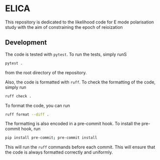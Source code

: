 # ELICA
This repository is dedicated to the likelihood code for E mode polarisation
study with the aim of constraining the epoch of reioization

## Development

The code is tested with `pytest`. To run the tests, simply runS
```bash
pytest .
```
from the root directory of the repository.

Also, the code is formatted with `ruff`. To check the formatting of the code, simply run
```bash
ruff check .
```

To format the code, you can run
```bash
ruff format --diff .
```

The formatting is also encoded in a pre-commit hook. To install the pre-commit hook, run
```bash
pip install pre-commit; pre-commit install
```

This will run the `ruff` commands before each commit.
This will ensure that the code is always formatted correctly and uniformly.
